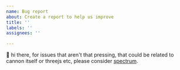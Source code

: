 ```yaml
---
name: Bug report
about: Create a report to help us improve
title: ''
labels: ''
assignees: ''

---
```


👋 hi there, for issues that aren't that pressing, that could be related to cannon itself or threejs etc, please consider [spectrum](https://spectrum.chat/use-cannon).
